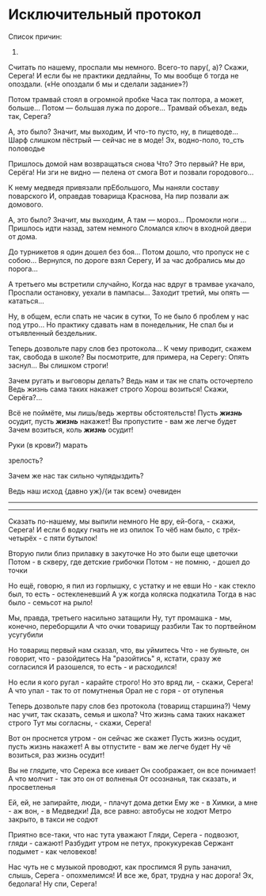 # Исключительный протокол

Список причин:

1. 



<!-- Мы всего лишь жертвы обстоятельств! --->

Считать по нашему, проспали мы немного.
Всего-то пару(, а)? Скажи, Серега!
И если бы не практики дедлайны,
То мы вообще б тогда не опоздали. («Не опоздали б мы и сделали задание»?)

Потом трамвай стоял в огромной пробке
Часа так полтора, а может, больше…
Потом — большая лужа по дороге…
Трамвай объехал, ведь так, Серега?

А, это было? Значит, мы выходим,
И что-то пусто, ну, в пищеводе…
Шарф слишком пёстрый — сейчас не в моде!
Эх, водно-поло, то_сть половодье

Пришлось домой нам возвращаться снова
Что? Это первый? Не ври, Серёга!
Ни зги не видно — пелена от смога
Вот и позвали городового…





К нему медведя привязали прЕбольшого,
Мы наняли состав*у* поварского
И, оправдав товарища Краснова,
На пир позвали аж домового.







А, это было? Значит, мы выходим, 
А там — мороз… Промокли ноги …
Пришлось идти назад, затем немного
Сломался ключ в входной двери от дома.

До турникетов я один дошел без боя…
Потом дошло, что пропуск не с собою…
Вернулся, по дороге взял Серегу,
И за час добрались мы до порога…

А третьего мы встретили случайно,
Когда нас вдруг в трамвае укачало,
Проспали остановку, уехали в пампасы…
Заходит третий, мы опять — кататься…

Ну, в общем, если спать не часик в сутки,
То не было б проблем у нас под утро…
Но практику сдавать нам в понедельник,
Не спал бы и отъявленный бездельник.

Теперь дозвольте пару слов без протокола…
К чему приводит, скажем так, свобода в школе?
Вы посмотрите, для примера, на Серегу:
Опять заснул… Вы слишком строги!

Зачем ругать и выговоры делать?
Ведь нам и так не спать осточертело
Ведь жизнь сама таких накажет строго
Хорош возиться! Скажи, Серёга?…



Всё не поймёте, мы лишь/ведь жертвы обстоятельств!
Пусть ***жизнь*** осудит, пусть ***жизнь*** накажет!
Вы пропустите - вам же легче будет
Зачем возиться, коль ***жизнь*** осудит!





Руки (в крови?) марать

 зрелость?



Зачем же нас так сильно чупядыздить?

Ведь наш исход {давно уж}/{и так всем} очевиден



---

---

Сказать по-нашему, мы выпили немного
Не вру, ей-бога, - скажи, Серега!
И если б водку гнать не из опилок
То чёб нам было, с трёх-четырёх - с пяти бутылок!

Вторую пили близ прилавку в закуточке
Но это были еще цветочки
Потом - в скверу, где детские грибочки
Потом - не помню, - дошел до точки

Но ещё, говорю, я пил из горлышку, с устатку и не евши
Но - как стекло был, то есть - остекленевший
А уж когда коляска подкатила
Тогда в нас было - семьсот на рыло!

Мы, правда, третьего насильно затащили
Ну, тут промашка - мы, конечно, переборщили
А что очки товарищу разбили
Так то портвейном усугубили

Но товарищ первый нам сказал, что, вы уймитесь
Что - не буяньте, он говорит, что - разойдитесь
На "разойтись" я, кстати, сразу же согласился
И разошелся, то есть - и расходился!

Но если я кого ругал - карайте строго!
Но это вряд ли, - скажи, Серега!
А что упал - так то от помутненья
Орал не с горя - от отупенья

Теперь дозвольте пару слов без протокола (товарищ старшина?)
Чему нас учит, так сказать, семья и школа?
Что жизнь сама таких накажет строго
Тут мы согласны, - скажи, Серега!

Вот он проснется утром - он сейчас же скажет
Пусть жизнь осудит, пусть жизнь накажет!
А вы отпустите - вам же легче будет
Ну чё возиться, раз жизнь осудит!

Вы не глядите, что Сережа все кивает
Он соображает, он все понимает!
А что молчит - так это он от волненья
От осознанья, так сказать, и просветленья

Ей, ей, не запирайте, люди, - плачут дома детки
Ему же - в Химки, а мне - аж вон, - в Медведки!
Да, все равно: автобусы не ходют
Метро закрыто, в такси не содют

Приятно все-таки, что нас тута уважают
Гляди, Серега - подвозют, гляди - сажают!
Разбудит утром не петух, прокукурекав
Сержант подымет - как человеков!

Нас чуть не с музыкой проводют, как проспимся
Я рупь заначил, слышь, Серега - опохмелимся!
И все же, брат, трудна у нас дорога!
Эх, бедолага! Ну спи, Серега!



